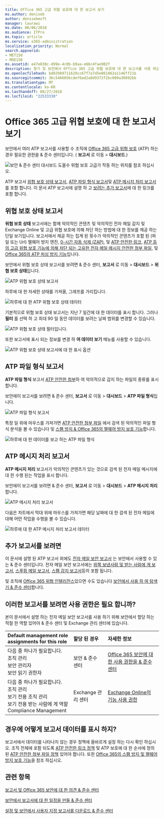 ```yaml
---
title: Office 365 고급 위협 보호에 대 한 보고서 보기
ms.author: deniseb
author: denisebmsft
manager: laurawi
ms.date: 08/06/2018
ms.audience: ITPro
ms.topic: article
ms.service: o365-administration
localization_priority: Normal
search.appverid:
- MET150
- MOE150
ms.assetid: e47e838c-d99e-4c0b-b9aa-e66c4fae902f
description: 찾기 및 보안에서 Office 365 고급 위협 보호에 대 한 보고서를 사용 하는 방법에 알아봅니다 &amp; 준수 센터입니다.
ms.openlocfilehash: bd02989711629cc67f7a7d5e061862a1146ff21b
ms.sourcegitcommit: 36c5466056cdef6ad2a8d9372f2bc009a30892bb
ms.translationtype: MT
ms.contentlocale: ko-KR
ms.lasthandoff: 08/27/2018
ms.locfileid: "22533330"
---
```

# <a name="view-reports-for-office-365-advanced-threat-protection"></a>Office 365 고급 위협 보호에 대 한 보고서 보기

보안에서 여러 ATP 보고서를 사용할 수 조직에 [Office 365 고급 위협 보호](office-365-atp.md) (ATP) 하는 경우 필요한 권한을 &amp; 준수 센터입니다. ( **보고서** 로 이동 \> **대시보드**.)
  
![보안 &amp; 준수 센터 대시보드 도울수 위협 보호 고급가 작동 하는 위치를 참조 하십시오.](media/6b213d34-adbb-44af-8549-be9a7e2db087.png)
  
ATP 보고서 [위협 보호 상태 보고서](view-reports-for-atp.md#advancedthreats), [ATP 파일 형식 보고서](view-reports-for-atp.md#atpfiletypes)및 [ATP 메시지 처리 보고서](view-reports-for-atp.md#atpmessagedisp)를 포함 합니다. 이 문서 ATP 보고서에 설명 하 고 [보려는 추가 보고서](view-reports-for-atp.md#addl)에 대 한 링크를 포함 합니다.
  
## <a name="threat-protection-status-report"></a>위협 보호 상태 보고서

**위협 보호 상태** 보고서에는 함께 악의적인 콘텐츠 및 악의적인 전자 메일 감지 및 Exchange Online 및 고급 위협 보호에 의해 차단 하는 방법에 대 한 정보를 제공 하는 단일 보기입니다. 보고서에서 제공 하는 집계 된 횟수가 악의적인 콘텐츠가 포함 된 (파일 또는 Url) 맬웨어 방지 엔진, [0-시간 자동 삭제 (ZAP)](zero-hour-auto-purge.md), 및 [ATP 안전한 링크](atp-safe-links.md), [ATP 등의 고급 위협 보호 기능에 의해 차단 되는 고유한 전자 메일 메시지 안전한 첨부 파일](atp-safe-attachments.md), 및 [Office 365의 ATP 피싱 방지 기능](atp-anti-phishing.md)입니다.
  
보안에서 위협 보호 상태 보고서를 보려면 &amp; 준수 센터, **보고서** 로 이동 \> **대시보드** \> **위협 보호 상태**입니다.
  
![ATP 위협 보호 상태 보고서](media/6bdd41eb-62e0-423b-9fd4-d1d5baf0cbd5.png)
  
하루에 대 한 자세한 상태를 가져올, 그래프를 가리킵니다.
  
![하루에 대 한 ATP 위협 보호 상태 데이터](media/d5c2c6ad-c002-4985-a032-c866e46fdea8.png)
  
기본적으로 위협 보호 상태 보고서는 지난 7 일간에 대 한 데이터를 표시 합니다. 그러나 **필터** 를 선택 하 고 최대 90 일 동안 데이터를 보려는 날짜 범위를 변경할 수 있습니다. 
  
![ATP 위협 보호 상태 필터입니다.](media/4f703369-642b-402b-9758-b9c828283410.png)
  
또한 보고서에 표시 되는 정보를 변경 하 **여 데이터 보기** 메뉴를 사용할 수 있습니다. 
  
![ATP 위협 보호 상태 보고서에 대 한 표시 옵션](media/4959bf8c-d192-4542-b00b-184e101e7513.png)
  
## <a name="atp-file-types-report"></a>ATP 파일 형식 보고서

**ATP 파일 형식** 보고서 [ATP 안전한 첨부](atp-safe-attachments.md)하 여 악의적으로 감지 하는 파일의 종류를 표시 합니다.
  
보안에이 보고서를 보려면 &amp; 준수 센터, **보고서** 로 이동 \> **대시보드** \> **ATP 파일 형식**입니다.
  
![ATP 파일 형식 보고서](media/6e3f5d33-79aa-4b2d-938c-6ef135d9e54c.png)
  
특정 일 위에 마우스를 가져가면 [ATP 안전한 첨부 파일](atp-safe-attachments.md) 에서 검색 된 악의적인 파일 형식 분석을 볼 수 있습니다 및 [스팸 방지 &amp; Office 365의 맬웨어 방지 보호 기능](anti-spam-and-anti-malware-protection.md)합니다.
  
![하루에 대 한 데이터를 보고 하는 ATP 파일 형식](media/10d18428-699a-41d2-a73e-be3a8214ada1.png)
  
## <a name="atp-message-disposition-report"></a>ATP 메시지 처리 보고서

**ATP 메시지 처리** 보고서가 악의적인 콘텐츠가 있는 것으로 검색 된 전자 메일 메시지에 대 한 수행 된는 작업을 표시 합니다. 
  
보안에이 보고서를 보려면 &amp; 준수 센터, **보고서** 로 이동 \> **대시보드** \> **ATP 메시지 처리**합니다.
  
![ATP 메시지 처리 보고서](media/b0ff65c4-53d3-496d-bafa-8937a5eb69e5.png)
  
다음은 차트에서 막대 위에 마우스를 가져가면 해당 날짜에 대 한 검색 된 전자 메일에 대해 어떤 작업을 수행을 볼 수 있습니다.
  
![하루에 대 한 ATP 메시지 처리 보고서 데이터](media/68d2beb8-4b30-48c4-8ba6-5e8ab88ae456.png)
  
## <a name="additional-reports-to-view"></a>추가 보고서를 보려면

이 문서에 설명 된 ATP 보고서 외에도 [전자 메일 보안 보고서](view-email-security-reports.md) 는 보안에서 사용할 수 있는 &amp; 준수 센터입니다. 전자 메일 보안 보고서에는 [위쪽 보낸사람 및 받는 사람에 게 보고서](view-email-security-reports.md#top-senders-and-recipients-report), [스푸핑 메일 보고서](view-email-security-reports.md#spoof-mail-report), [스팸 감지 보고서](view-email-security-reports.md#spam-detections-report)등의 포함 됩니다.
  
및 조직에 [Office 365 위협 인텔리전스](office-365-ti.md)있으면 수도 있습니다 [보안에서 사용 하 여 탐색기 &amp; 준수 센터](use-explorer-in-security-and-compliance.md)합니다.
  
## <a name="what-permissions-are-needed-to-view-these-reports"></a>이러한 보고서를 보려면 사용 권한은 필요 합니까?

본이 문서에서 설명 하는 전자 메일 보안 보고서를 사용 하기 위해 보안에서 할당 하는 적절 한 역할 있어야 &amp; 준수 센터 및 Exchange 관리 센터에 있습니다.
  
|**Default management role assignments for this role**|**할당 된 경우**|**자세한 정보**|
|:-----|:-----|:-----|
| 다음 중 하나가 필요합니다.  <br/>  조직 관리  <br/>  보안 관리자  <br/>  보안 읽기 권한자  <br/> |보안 &amp; 준수 센터  <br/> |[Office 365 보안에 대 한 사용 권한을 &amp; 준수 센터](permissions-in-the-security-and-compliance-center.md) <br/> |
| 다음 중 하나가 필요합니다.  <br/>  조직 관리  <br/>  보기 전용 조직 관리  <br/>  보기 전용 받는 사람에 게 역할  <br/>  Compliance Management  <br/> |Exchange 관리 센터  <br/> |[Exchange Online의 기능 사용 권한](https://technet.microsoft.com/library/jj200673%28v=exchg.150%29.aspx) <br/> |
   
## <a name="what-if-the-reports-arent-showing-data"></a>경우에 어떻게 보고서 데이터를 표시 하지?

보고서에서 데이터를 나타나지 않는 경우 정책에 올바르게 설정 하는 다시 확인 하십시오. 조직 전체에 포함 되도록 [ATP 안전한 링크 정책](set-up-atp-safe-links-policies.md) 및 ATP 보호에 대 한 순서에 정의 된 [ATP 안전한 첨부 파일 정책](set-up-atp-safe-attachments-policies.md) 있어야 합니다. 또한 [Office 365의 스팸 방지 및 맬웨어 방지 보호 기능](anti-spam-and-anti-malware-protection.md)을 참조 하십시오.
  
## <a name="related-topics"></a>관련 항목

[보고서 및 Office 365 보안에 대 한 의견 &amp; 준수 센터](reports-and-insights-in-security-and-compliance.md)
  
[보안에서 보고서에 대 한 일정을 만들 &amp; 준수 센터](create-a-schedule-for-a-report.md)
  
[설정 및 보안에서 사용자 지정 보고서를 다운로드 &amp; 준수 센터](set-up-and-download-a-custom-report.md)
  

